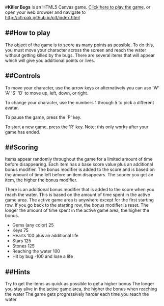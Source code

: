 #**Killer Bugs**
is an HTML5 Canvas game. [Click here to play the game](http://ctirpak.github.io/p3/index.html), or open your web browser and navigate to http://ctirpak.github.io/p3/index.html

##**How to play**
---
The object of the game is to score as many points as possible. To do this, you
must move your character across the screen and reach the water without getting
killed by the bugs. There are several items that will appear which will give you
additional points or lives.

##**Controls**
---
To move your character, use the arrow keys or alternatively you can use
'W' 'A' 'S' 'D' to move up, left, down, or right.

To change your character, use the numbers 1 through 5 to pick a different avatar.

To pause the game, press the 'P' key.

To start a new game, press the 'R' key. Note: this only works after your game has ended.

##**Scoring**
---
Items appear randomly throughout the game for a limited amount of time
before disappearing. Each item has a base score value plus an additional
bonus modifier. The bonus modifier is added to the score and is based on the
amount of time left before an item disappears. The sooner you get an item, the
higher the bonus modifier.

There is an additional bonus modifier that is added to the score when you reach the
water. This is based on the amount of time spent in the active game area. The
active game area is anywhere except for the first starting row. If you go back
to the starting row, the bonus modifier is reset. The longer the amount of time
spent in the active game area, the higher the bonus.

* Gems (any color)			25
* Keys						75
* Hearts					100 plus an additional life
* Stars						125
* Stones					125
* Reaching the water		100
* Hit by bug				-100 and lose a life

##**Hints**
---
Try to get the items as quick as possible to get a higher bonus
The longer you stay alive in the active game area, the higher the bonus when reaching the water
The game gets progressively harder each time you reach the water
